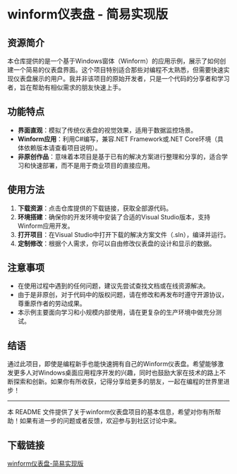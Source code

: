 # winform仪表盘 - 简易实现版

## 资源简介

本仓库提供的是一个基于Windows窗体（Winform）的应用示例，展示了如何创建一个简易的仪表盘界面。这个项目特别适合那些对编程不太熟悉，但需要快速实现仪表盘展示的用户。我并非该项目的原始开发者，只是一个代码的分享者和学习者，旨在帮助有相似需求的朋友快速上手。

## 功能特点

- **界面直观**：模拟了传统仪表盘的视觉效果，适用于数据监控场景。
- **Winform应用**：利用C#编写，兼容.NET Framework或.NET Core环境（具体依赖版本请查看项目说明）。
- **非原创作品**：意味着本项目是基于已有的解决方案进行整理和分享的，适合学习和快速部署，而不是用于商业项目的直接应用。

## 使用方法

1. **下载资源**：点击仓库提供的下载链接，获取全部源代码。
2. **环境搭建**：确保你的开发环境中安装了合适的Visual Studio版本，支持Winform应用开发。
3. **打开项目**：在Visual Studio中打开下载的解决方案文件（.sln），编译并运行。
4. **定制修改**：根据个人需求，你可以自由修改仪表盘的设计和显示的数据。

## 注意事项

- 在使用过程中遇到的任何问题，建议先尝试查找文档或在线资源解决。
- 由于是非原创，对于代码中的版权问题，请在修改和再发布时遵守开源协议，尊重原作者的劳动成果。
- 本示例主要面向学习和小规模内部使用，请在更复杂的生产环境中做充分测试。

## 结语

通过此项目，即使是编程新手也能快速拥有自己的Winform仪表盘。希望能够激发更多人对Windows桌面应用程序开发的兴趣，同时也鼓励大家在技术的路上不断探索和创新。如果你有所收获，记得分享给更多的朋友，一起在编程的世界里进步！

---

本 README 文件提供了关于winform仪表盘项目的基本信息，希望对你有所帮助！如果有进一步的问题或者反馈，欢迎参与到社区讨论中来。

## 下载链接

[winform仪表盘-简易实现版](https://pan.quark.cn/s/3d79187ed205)